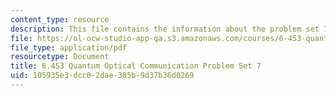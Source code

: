 ```yaml
---
content_type: resource
description: This file contains the information about the problem set 7.
file: https://ol-ocw-studio-app-qa.s3.amazonaws.com/courses/6-453-quantum-optical-communication-fall-2016/105935e3dcc02dae385b9d37b36d0269_MIT6_453F16_ps7.pdf
file_type: application/pdf
resourcetype: Document
title: 6.453 Quantum Optical Communication Problem Set 7
uid: 105935e3-dcc0-2dae-385b-9d37b36d0269
---
```

